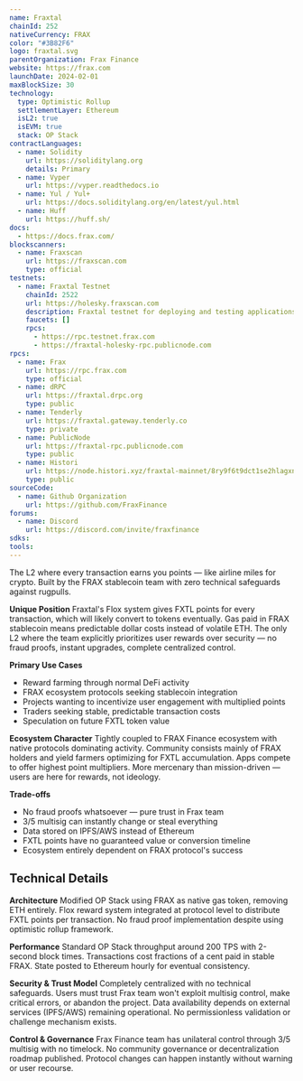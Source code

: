```yaml
---
name: Fraxtal
chainId: 252
nativeCurrency: FRAX
color: "#3B82F6"
logo: fraxtal.svg
parentOrganization: Frax Finance
website: https://frax.com
launchDate: 2024-02-01
maxBlockSize: 30
technology:
  type: Optimistic Rollup
  settlementLayer: Ethereum
  isL2: true
  isEVM: true
  stack: OP Stack
contractLanguages:
  - name: Solidity
    url: https://soliditylang.org
    details: Primary
  - name: Vyper
    url: https://vyper.readthedocs.io
  - name: Yul / Yul+
    url: https://docs.soliditylang.org/en/latest/yul.html
  - name: Huff
    url: https://huff.sh/
docs:
  - https://docs.frax.com/
blockscanners:
  - name: Fraxscan
    url: https://fraxscan.com
    type: official
testnets:
  - name: Fraxtal Testnet
    chainId: 2522
    url: https://holesky.fraxscan.com
    description: Fraxtal testnet for deploying and testing applications on the Fraxtal Layer 2 network.
    faucets: []
    rpcs:
      - https://rpc.testnet.frax.com
      - https://fraxtal-holesky-rpc.publicnode.com
rpcs:
  - name: Frax
    url: https://rpc.frax.com
    type: official
  - name: dRPC
    url: https://fraxtal.drpc.org
    type: public
  - name: Tenderly
    url: https://fraxtal.gateway.tenderly.co
    type: private
  - name: PublicNode
    url: https://fraxtal-rpc.publicnode.com
    type: public
  - name: Histori
    url: https://node.histori.xyz/fraxtal-mainnet/8ry9f6t9dct1se2hlagxnd9n2a
    type: public
sourceCode:
  - name: Github Organization
    url: https://github.com/FraxFinance
forums:
  - name: Discord
    url: https://discord.com/invite/fraxfinance
sdks:
tools:
---
```


The L2 where every transaction earns you points — like airline miles for crypto. Built by the FRAX stablecoin team with zero technical safeguards against rugpulls.

**Unique Position**
Fraxtal's Flox system gives FXTL points for every transaction, which will likely convert to tokens eventually. Gas paid in FRAX stablecoin means predictable dollar costs instead of volatile ETH. The only L2 where the team explicitly prioritizes user rewards over security — no fraud proofs, instant upgrades, complete centralized control.

**Primary Use Cases**

- Reward farming through normal DeFi activity
- FRAX ecosystem protocols seeking stablecoin integration
- Projects wanting to incentivize user engagement with multiplied points
- Traders seeking stable, predictable transaction costs
- Speculation on future FXTL token value

**Ecosystem Character**
Tightly coupled to FRAX Finance ecosystem with native protocols dominating activity. Community consists mainly of FRAX holders and yield farmers optimizing for FXTL accumulation. Apps compete to offer highest point multipliers. More mercenary than mission-driven — users are here for rewards, not ideology.

**Trade-offs**

- No fraud proofs whatsoever — pure trust in Frax team
- 3/5 multisig can instantly change or steal everything
- Data stored on IPFS/AWS instead of Ethereum
- FXTL points have no guaranteed value or conversion timeline
- Ecosystem entirely dependent on FRAX protocol's success

## Technical Details

**Architecture**
Modified OP Stack using FRAX as native gas token, removing ETH entirely. Flox reward system integrated at protocol level to distribute FXTL points per transaction. No fraud proof implementation despite using optimistic rollup framework.

**Performance**
Standard OP Stack throughput around 200 TPS with 2-second block times. Transactions cost fractions of a cent paid in stable FRAX. State posted to Ethereum hourly for eventual consistency.

**Security & Trust Model**
Completely centralized with no technical safeguards. Users must trust Frax team won't exploit multisig control, make critical errors, or abandon the project. Data availability depends on external services (IPFS/AWS) remaining operational. No permissionless validation or challenge mechanism exists.

**Control & Governance**
Frax Finance team has unilateral control through 3/5 multisig with no timelock. No community governance or decentralization roadmap published. Protocol changes can happen instantly without warning or user recourse.
